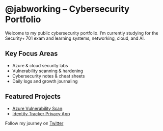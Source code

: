 # @jabworking – Cybersecurity Portfolio

Welcome to my public cybersecurity portfolio. I’m currently studying for the Security+ 701 exam and learning systems, networking, cloud, and AI.

## Key Focus Areas
- Azure & cloud security labs
- Vulnerability scanning & hardening
- Cybersecurity notes & cheat sheets
- Daily logs and growth journaling

## Featured Projects
- [Azure Vulnerability Scan](labs/azure-vuln-scan.md)
- [Identity Tracker Privacy App](projects/identity-tracker-app)

Follow my journey on [Twitter](https://twitter.com/jabworking)

